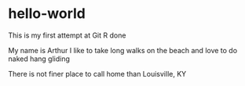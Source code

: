 # hello-world
This is my first attempt at Git R done

My name is Arthur
I like to take long walks on the beach and love to do naked hang gliding

There is not finer place to call home than Louisville, KY
